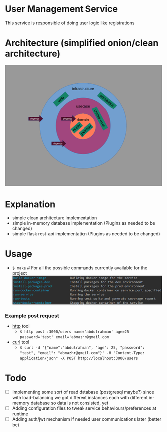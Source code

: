 # User Management Service

This service is responsible of doing user logic like registrations

# Architecture (simplified onion/clean architecture)

![users_management_service_architecture](users_management_service_architecture.png)

# Explanation

- simple clean architecture implementation
- simple in-memory database implementation (Plugins as needed to be changed)
- simple flask rest-api implementation (Plugins as needed to be changed)

# Usage

- `$ make` # For all the possible commands currently available for the project
  ![current_make_list](current_make_list.png)

### Example post request

- [http](https://httpie.org/) tool
  - `$ http post :3000/users name='abdulrahman' age=25 password='test' email='abmazhr@gmail.com'`
- [curl](https://curl.haxx.se) tool
  - `$ curl -d '{"name":"abdulrahman", "age": 25, "password": "test", "email": "abmazhr@gmail.com"}' -H "Content-Type: application/json" -X POST http://localhost:3000/users`

# Todo

- [ ] Implementing some sort of read database (postgresql maybe?) since with load-balancing we got different instances each with different in-memory database so data is not consisted, yet
- [ ] Adding configuration files to tweak service behaviours/preferences at runtime
- [ ] Adding auth/jwt mechanism if needed user communications later (better be)
